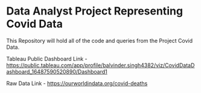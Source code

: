 # Data Analyst Project Representing Covid Data

This Repository will hold all of the code and queries from the Project Covid Data.

Tableau Public Dashboard Link - https://public.tableau.com/app/profile/balvinder.singh4382/viz/CovidDataDashboard_16487590520890/Dashboard1

Raw Data Link - https://ourworldindata.org/covid-deaths
